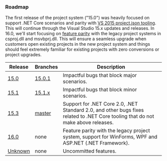 ### Roadmap

The first release of the project system ("15.0") was heavily focused on support .NET Core scenarios and parity with [VS 2015 project.json tooling](https://github.com/dotnet/roslyn-project-system/issues?utf8=%E2%9C%93&q=label%3AParity-XProj%20). This will continue through the Visual Studio 15.x updates and releases. In 16.0, we'll start focusing on [feature parity](https://github.com/dotnet/roslyn-project-system/labels/Parity-VSLangProj) with the legacy project systems in csproj.dll and msvbprj.dll. This will ensure a seamless upgrade when customers open existing projects in the new project system and things should feel extremely familiar for existing projects with zero conversions or project upgrades.

|Release|Branches|Description|
|-------|--------|--------|
|[15.0](https://github.com/dotnet/roslyn-project-system/milestone/4)|[15.0.1](https://github.com/dotnet/roslyn-project-system/tree/dev15.0.x)|Impactful bugs that block major scenarios.
|[15.1](https://github.com/dotnet/roslyn-project-system/milestone/13)|[15.1.x](https://github.com/dotnet/roslyn-project-system/tree/dev15.1.x)|Impactful bugs that block minor scenarios.
|[15.3](https://github.com/dotnet/roslyn-project-system/milestone/7)|[master](https://github.com/dotnet/roslyn-project-system/tree/master)|Support for .NET Core 2.0, .NET Standard 2.0, and other bugs fixes related to .NET Core tooling that do not make above releases.
|[16.0](https://github.com/dotnet/roslyn-project-system/milestone/12)|none|Feature parity with the legacy project system, support for WinForms, WPF and ASP.NET (.NET Framework).
|[Unknown](https://github.com/dotnet/roslyn-project-system/milestone/5)|none|Uncommitted features.
